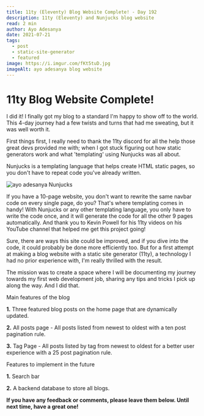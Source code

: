 ```yaml
---
title: 11ty (Eleventy) Blog Website Complete! - Day 192
description: 11ty (Eleventy) and Nunjucks blog website
read: 2 min
author: Ayo Adesanya
date: 2021-07-21
tags:
  - post
  - static-site-generator
  - featured
image: https://i.imgur.com/fKt5tuD.jpg
imageAlt: ayo adesanya blog website
---
```


<h1 class="snippet__title text-gradient article-special-case bold">11ty Blog Website Complete!</h1>

<p>I did it! I finally got my blog to a standard I'm happy to show off to the world. This 4-day journey had a few twists and turns that had me sweating, but it was well worth it.  </p>

<p>First things first, I really need to thank the 11ty discord for all the help those great devs provided me with; when I got stuck figuring out how static generators work and what 'templating' using Nunjucks was all about. </p>

<p>Nunjucks is a templating language that helps create HTML static pages, so you don't have to repeat code you've already written.</p>

<div class="image-block">

<img class="blog-img--2 picture" style="" src="https://i.imgur.com/7zTThYf.jpg" alt="ayo adesanya Nunjucks" title="ayo adesanya Nunjucks" />

</div>

<p>If you have a 10-page website, you don't want to rewrite the same navbar code on every single page, do you? That's where templating comes in handy! With Nunjucks or any other templating language, you only have to write the code once, and it will generate the code for all the other 9 pages automatically. And thank you to Kevin Powell for his 11ty videos on his YouTube channel that helped me get this project going!  </p>

<p>Sure, there are ways this site could be improved, and if you dive into the code, it could probably be done more efficiently too. But for a first attempt at making a blog website with a static site generator (11ty), a technology I had no prior experience with, I'm really thrilled with the result.  </p>

<p>The mission was to create a space where I will be documenting my journey towards my first web development job, sharing any tips and tricks I pick up along the way. And I did that. </p>

<div class="snippet__title text-gradient article-special-case bold">Main features of the blog</div>

<p><b>1.</b> Three featured blog posts on the home page that are dynamically updated.</p>

<p><b>2.</b> All posts page - All posts listed from newest to oldest with a ten post pagination rule.</p>

<p><b>3.</b> Tag Page - All posts listed by tag from newest to oldest for a better user experience with a 25 post pagination rule. </p>

<div class="snippet__title text-gradient article-special-case bold">Features to implement in the future</div>

<p><b>1.</b> Search bar</p>

<p><b>2.</b> A backend database to store all blogs. </p>

<p><b>If you have any feedback or comments, please leave them below. Until next time, have a great one! </b></p>
